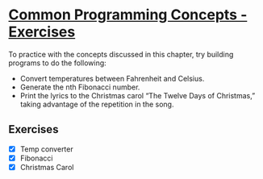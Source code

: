 # [Common Programming Concepts - Exercises](https://doc.rust-lang.org/nightly/book/ch03-05-control-flow.html#summary)

To practice with the concepts discussed in this chapter, try building programs to do the following:
- Convert temperatures between Fahrenheit and Celsius.
- Generate the nth Fibonacci number.
- Print the lyrics to the Christmas carol “The Twelve Days of Christmas,” taking advantage of the repetition in the song.

## Exercises
- [x] Temp converter
- [x] Fibonacci
- [x] Christmas Carol
